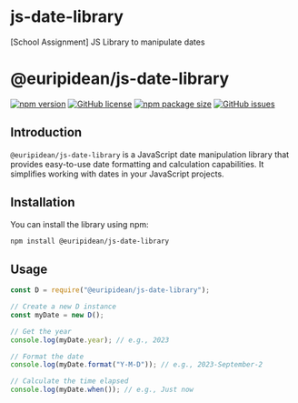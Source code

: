 # js-date-library

[School Assignment] JS Library to manipulate dates

# @euripidean/js-date-library

[![npm version](https://img.shields.io/npm/v/@euripidean/js-date-library)](https://www.npmjs.com/package/@euripidean/js-date-library)
[![GitHub license](https://img.shields.io/github/license/@euripidean/js-date-library)](https://github.com/yourusername/js-date-library/blob/main/LICENSE)
[![npm package size](https://img.shields.io/bundlephobia/min/@euripidean/js-date-library)](https://www.npmjs.com/package/@euripidean/js-date-library)
[![GitHub issues](https://img.shields.io/github/issues/@euripidean/js-date-library)](https://github.com/@euripidean/js-date-library/issues)

## Introduction

`@euripidean/js-date-library` is a JavaScript date manipulation library that provides easy-to-use date formatting and calculation capabilities. It simplifies working with dates in your JavaScript projects.

## Installation

You can install the library using npm:

```bash
npm install @euripidean/js-date-library

```

## Usage

```javascript
const D = require("@euripidean/js-date-library");

// Create a new D instance
const myDate = new D();

// Get the year
console.log(myDate.year); // e.g., 2023

// Format the date
console.log(myDate.format("Y-M-D")); // e.g., 2023-September-2

// Calculate the time elapsed
console.log(myDate.when()); // e.g., Just now
```
